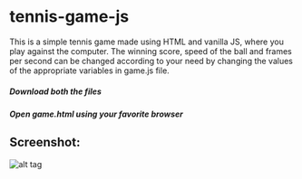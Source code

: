 # tennis-game-js

This is a simple tennis game made using HTML and vanilla JS, where you play against the computer. The winning score, speed of the ball and frames per second can be changed according to your need by changing the values of the appropriate variables in game.js file.

##### Download both the files
##### Open game.html using your favorite browser

## Screenshot:
![alt tag](https://user-images.githubusercontent.com/25058106/33663923-c7f6f89a-dab7-11e7-98bc-f067764fde30.png)
